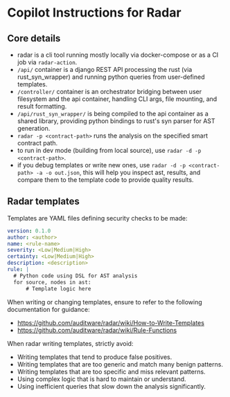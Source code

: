# Copilot Instructions for Radar

## Core details
- radar is a cli tool running mostly locally via docker-compose or as a CI job via `radar-action`.
- `/api/` container is a django REST API processing the rust (via rust_syn_wrapper) and running python queries from user-defined templates.
- `/controller/` container is an orchestrator bridging between user filesystem and the api container, handling CLI args, file mounting, and result formatting.
- `/api/rust_syn_wrapper/` is being compiled to the api container as a shared library, providing python bindings to rust's syn parser for AST generation.
- `radar -p <contract-path>` runs the analysis on the specified smart contract path.
- to run in dev mode (building from local source), use `radar -d -p <contract-path>`.
- if you debug templates or write new ones, use `radar -d -p <contract-path> -a -o out.json`, this will help you inspect ast, results, and compare them to the template code to provide quality results.

## Radar templates
Templates are YAML files defining security checks to be made:

```yaml
version: 0.1.0
author: <author>
name: <rule-name>
severity: <Low|Medium|High>
certainty: <Low|Medium|High>
description: <description>
rule: |
  # Python code using DSL for AST analysis
  for source, nodes in ast:
      # Template logic here
```

When writing or changing templates, ensure to refer to the following documentation for guidance:
- https://github.com/auditware/radar/wiki/How-to-Write-Templates
- https://github.com/auditware/radar/wiki/Rule-Functions

When radar writing templates, strictly avoid:
- Writing templates that tend to produce false positives.
- Writing templates that are too generic and match many benign patterns.
- Writing templates that are too specific and miss relevant patterns.
- Using complex logic that is hard to maintain or understand.
- Using inefficient queries that slow down the analysis significantly.
